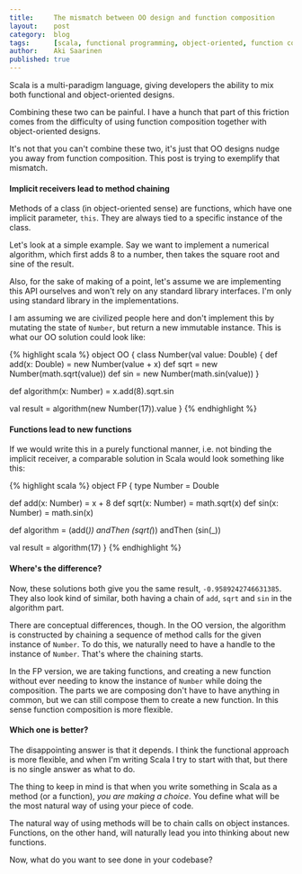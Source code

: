 ```yaml
---
title:     The mismatch between OO design and function composition
layout:    post
category:  blog
tags:      [scala, functional programming, object-oriented, function composition]
author:    Aki Saarinen
published: true
---
```


Scala is a multi-paradigm language, giving developers the ability to mix both
functional and object-oriented designs.

Combining these two can be painful. I have a hunch that part of this friction
comes from the difficulty of using function composition together with
object-oriented designs.

It's not that you can't combine these two, it's just that OO designs nudge you
away from function composition. This post is trying to exemplify that mismatch.

#### Implicit receivers lead to method chaining

Methods of a class (in object-oriented sense) are functions, which have one
implicit parameter, `this`. They are always tied to a specific instance of the
class.

Let's look at a simple example. Say we want to implement a numerical algorithm,
which first adds 8 to a number, then takes the square root and sine of the
result.

Also, for the sake of making of a point, let's assume we are implementing this
API ourselves and won't rely on any standard library interfaces. I'm only using
standard library in the implementations.

I am assuming we are civilized people here and don't implement this by mutating
the state of `Number`, but return a new immutable instance. This is what our
OO solution could look like:

{% highlight scala %}
object OO {
  class Number(val value: Double) {
    def add(x: Double) = new Number(value + x)
    def sqrt           = new Number(math.sqrt(value))
    def sin            = new Number(math.sin(value))
  }

  def algorithm(x: Number) = x.add(8).sqrt.sin

  val result = algorithm(new Number(17)).value
}
{% endhighlight %}

#### Functions lead to new functions

If we would write this in a purely functional manner, i.e. not
binding the implicit receiver, a comparable solution in Scala would
look something like this:

{% highlight scala %}
object FP {
  type Number = Double

  def add(x: Number)  = x + 8
  def sqrt(x: Number) = math.sqrt(x)
  def sin(x: Number)  = math.sin(x)

  def algorithm = (add(_)) andThen (sqrt(_)) andThen (sin(_))

  val result = algorithm(17)
}
{% endhighlight %}

#### Where's the difference?

Now, these solutions both give you the same result, `-0.9589242746631385`.
They also look kind of similar, both having a chain of `add`, `sqrt` and `sin`
in the algorithm part.

There are conceptual differences, though. In the OO version, the algorithm is
constructed by chaining a sequence of method calls for the given instance of
`Number`. To do this, we naturally need to have a handle to the instance of
`Number`. That's where the chaining starts.

In the FP version, we are taking functions, and creating a new function without
ever needing to know the instance of `Number` while doing the composition. The
parts we are composing don't have to have anything in common, but we can still
compose them to create a new function. In this sense function composition
is more flexible.

#### Which one is better?

The disappointing answer is that it depends. I think the functional approach is
more flexible, and when I'm writing Scala I try to start with that, but there
is no single answer as what to do.

The thing to keep in mind is that when you write something in Scala as a method
(or a function), *you are making a choice*. You define what will be the most
natural way of using your piece of code. 

The natural way of using methods will be to chain calls on object instances.
Functions, on the other hand, will naturally lead you into thinking about new
functions.

Now, what do you want to see done in your codebase?
